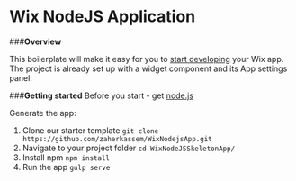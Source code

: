 # Wix NodeJS Application


###**Overview**

This boilerplate will make it easy for you to [start developing](http://dev.wix.com/) your Wix app. 
The project is already set up with a widget component and its App settings panel.

###**Getting started**
Before you start - get [node.js](https://nodejs.org/en/)

Generate the app:

1. Clone our starter template
`git clone https://github.com/zaherkassem/WixNodejsApp.git`
2. Navigate to your project folder
`cd WixNodeJSSkeletonApp/`
3. Install npm
`npm install`
4. Run the app
`gulp serve`
